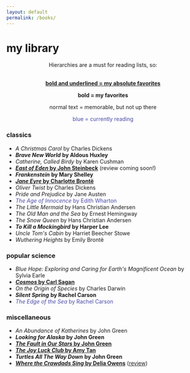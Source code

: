 ```yaml
---
layout: default
permalink: /books/
---
```

# my library 

<div style="text-align:center">

Hierarchies are a must for reading lists, so: <br/><br/>

<span style="font-weight: bold; text-decoration: underline">bold and underlined = my absolute favorites</span> <br/>

<span style="font-weight: bold">bold = my favorites</span> <br/>

normal text = memorable, but not up there <br/>

<span style="color:#4a4aa8">blue = currently reading</span> <br/>

</div>

### classics

- *A Christmas Carol* by Charles Dickens
- ***Brave New World*** **by Aldous Huxley**
- *Catherine, Called Birdy* by Karen Cushman
- <span style="font-weight: bold; text-decoration: underline">*East of Eden* by John Steinbeck</span> (review coming soon!)
- ***Frankenstein*** **by Mary Shelley**
- <span style="font-weight: bold; text-decoration:underline">*Jane Eyre* by Charlotte Brontë</span>
- *Oliver Twist* by Charles Dickens
- *Pride and Prejudice* by Jane Austen
- <span style="color:#4a4aa8">*The Age of Innocence* by Edith Wharton</span>
- *The Little Mermaid* by Hans Christian Andersen
- *The Old Man and the Sea* by Ernest Hemingway
- *The Snow Queen* by Hans Christian Andersen
- ***To Kill a Mockingbird*** **by Harper Lee**
- *Uncle Tom's Cabin* by Harriet Beecher Stowe
- *Wuthering Heights* by Emily Brontë

### popular science

- *Blue Hope: Exploring and Caring for Earth's Magnificent Ocean* by Sylvia Earle
- <span style="font-weight: bold; text-decoration: underline">*Cosmos* by Carl Sagan</span>
- *On the Origin of Species* by Charles Darwin
- ***Silent Spring*** **by Rachel Carson**
- <span style="color:#4a4aa8">*The Edge of the Sea* by Rachel Carson</span>

### miscellaneous

- *An Abundance of Katherines* by John Green
- ***Looking for Alaska*** **by John Green**
- <span style="font-weight: bold; text-decoration: underline">*The Fault in Our Stars* by John Green</span>
- <span style="font-weight: bold; text-decoration: underline">*The Joy Luck Club* by Amy Tan</span>
- ***Turtles All The Way Down*** **by John Green**
- <span style="font-weight: bold; text-decoration: underline">*Where the Crawdads Sing* by Delia Owens</span> ([review](https://leucinemymind.github.io/2025/07/15/wtcds.html))
